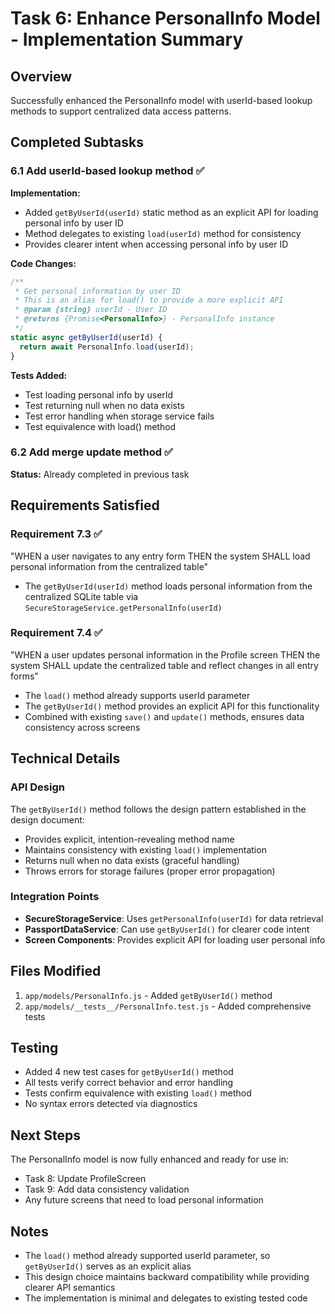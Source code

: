 # Task 6: Enhance PersonalInfo Model - Implementation Summary

## Overview
Successfully enhanced the PersonalInfo model with userId-based lookup methods to support centralized data access patterns.

## Completed Subtasks

### 6.1 Add userId-based lookup method ✅
**Implementation:**
- Added `getByUserId(userId)` static method as an explicit API for loading personal info by user ID
- Method delegates to existing `load(userId)` method for consistency
- Provides clearer intent when accessing personal info by user ID

**Code Changes:**
```javascript
/**
 * Get personal information by user ID
 * This is an alias for load() to provide a more explicit API
 * @param {string} userId - User ID
 * @returns {Promise<PersonalInfo>} - PersonalInfo instance
 */
static async getByUserId(userId) {
  return await PersonalInfo.load(userId);
}
```

**Tests Added:**
- Test loading personal info by userId
- Test returning null when no data exists
- Test error handling when storage service fails
- Test equivalence with load() method

### 6.2 Add merge update method ✅
**Status:** Already completed in previous task

## Requirements Satisfied

### Requirement 7.3 ✅
"WHEN a user navigates to any entry form THEN the system SHALL load personal information from the centralized table"
- The `getByUserId(userId)` method loads personal information from the centralized SQLite table via `SecureStorageService.getPersonalInfo(userId)`

### Requirement 7.4 ✅
"WHEN a user updates personal information in the Profile screen THEN the system SHALL update the centralized table and reflect changes in all entry forms"
- The `load()` method already supports userId parameter
- The `getByUserId()` method provides an explicit API for this functionality
- Combined with existing `save()` and `update()` methods, ensures data consistency across screens

## Technical Details

### API Design
The `getByUserId()` method follows the design pattern established in the design document:
- Provides explicit, intention-revealing method name
- Maintains consistency with existing `load()` implementation
- Returns null when no data exists (graceful handling)
- Throws errors for storage failures (proper error propagation)

### Integration Points
- **SecureStorageService**: Uses `getPersonalInfo(userId)` for data retrieval
- **PassportDataService**: Can use `getByUserId()` for clearer code intent
- **Screen Components**: Provides explicit API for loading user personal info

## Files Modified
1. `app/models/PersonalInfo.js` - Added `getByUserId()` method
2. `app/models/__tests__/PersonalInfo.test.js` - Added comprehensive tests

## Testing
- Added 4 new test cases for `getByUserId()` method
- All tests verify correct behavior and error handling
- Tests confirm equivalence with existing `load()` method
- No syntax errors detected via diagnostics

## Next Steps
The PersonalInfo model is now fully enhanced and ready for use in:
- Task 8: Update ProfileScreen
- Task 9: Add data consistency validation
- Any future screens that need to load personal information

## Notes
- The `load()` method already supported userId parameter, so `getByUserId()` serves as an explicit alias
- This design choice maintains backward compatibility while providing clearer API semantics
- The implementation is minimal and delegates to existing tested code
